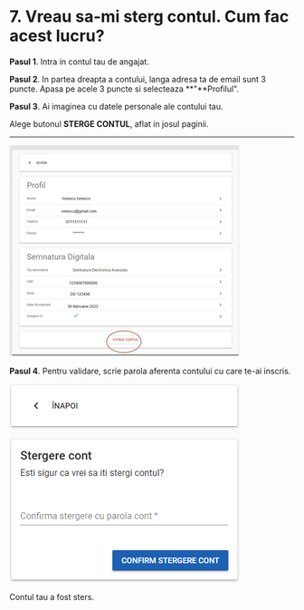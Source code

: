 # 7. Vreau sa-mi sterg contul. Cum fac acest lucru?

#### 

**Pasul 1**. Intra in contul tau de angajat.

**Pasul 2**. In partea dreapta a contului, langa adresa ta de email sunt 3 puncte. Apasa pe acele 3 puncte si selecteaza **"**Profilul".

**Pasul 3**. Ai imaginea cu datele personale ale contului tau. 

Alege butonul **STERGE CONTUL**, aflat in josul paginii.

 **** 

![](../.gitbook/assets/image%20%2844%29.png)



**Pasul 4**. Pentru validare, scrie parola aferenta contului cu care te-ai inscris.

![](../.gitbook/assets/image%20%2893%29.png)

Contul tau a fost sters.  







